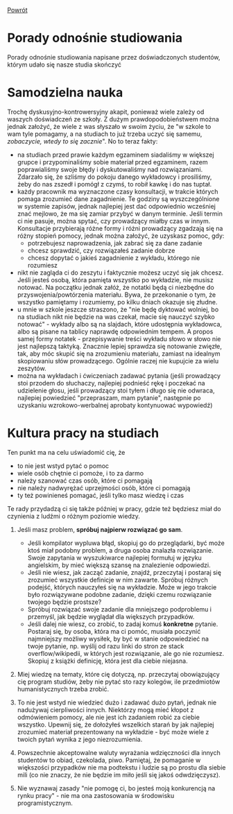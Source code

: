 [Powrót](README.md)


# Porady odnośnie studiowania

Porady odnośnie studiowania napisane przez doświadczonych studentów, którym udało się nasze studia skończyć

# Samodzielna nauka

Trochę dyskusyjno-kontrowersyjny akapit, ponieważ wiele zależy od waszych doświadczeń ze szkoły. Z dużym prawdopodobieństwem można jednak założyć, że wiele z was słyszało w swoim życiu, że "w szkole to wam tyle pomagamy, a na studiach to już trzeba uczyć się samemu, _zobaczycie, wtedy to się zacznie_". No to teraz fakty:

- na studiach przed prawie każdym egzaminem siadaliśmy w większej grupce i przypominaliśmy sobie materiał przed egzaminem, razem poprawialiśmy swoje błędy i dyskutowaliśmy nad rozwiązaniami. Zdarzało się, że szliśmy do pokoju danego wykładowcy i prosiliśmy, żeby do nas zszedł i pomógł z czymś, to robił kawkę i do nas tuptał.
- każdy pracownik ma wyznaczone czasy konsultacji, w trakcie których pomaga zrozumieć dane zagadnienie. Te godziny są wyszczególnione w systemie zapisów, jednak najlepiej jest dać odpowiednio wcześniej znać mejlowo, że ma się zamiar przybyć w danym terminie. Jeśli termin ci nie pasuje, można spytać, czy prowadzący miałby czas w innym. Konsultacje przybierają różne formy i różni prowadzący zgadzają się na różny stopień pomocy, jednak można założyć, że uzyskasz pomoc, gdy:
  - potrzebujesz naprowadzenia, jak zabrać się za dane zadanie
  - chcesz sprawdzić, czy rozwiązałeś zadanie dobrze
  - chcesz dopytać o jakieś zagadnienie z wykładu, którego nie rozumiesz
- nikt nie zagląda ci do zeszytu i faktycznie możesz uczyć się jak chcesz. Jeśli jesteś osobą, która pamięta wszystko po wykładzie, nie musisz notować. Na początku jednak załóż, że notatki będą ci niezbędne do przyswojenia/powtórzenia materiału. Bywa, że przekonanie o tym, że wszystko pamiętamy i rozumiemy, po kilku dniach okazuje się złudne.
- u mnie w szkole jeszcze straszono, że "nie będę dyktować wolniej, bo na studiach nikt nie będzie na was czekał, macie się nauczyć szybko notować" - wykłady albo są na slajdach, które udostępnia wykładowca, albo są pisane na tablicy naprawdę odpowiednim tempem. A propos samej formy notatek - przepisywanie treści wykładu słowo w słowo nie jest najlepszą taktyką. Znacznie lepiej sprawdza się notowanie zwięzłe, tak, aby móc skupić się na zrozumieniu materiału, zamiast na idealnym skopiowaniu słów prowadzącego. Ogólnie raczej nie kupujcie za wielu zeszytów.
- można na wykładach i ćwiczeniach zadawać pytania (jeśli prowadzący stoi przodem do słuchaczy, najlepiej podnieść rękę i poczekać na udzielenie głosu, jeśli prowadzący stoi tyłem i długo się nie odwraca, najlepiej powiedzieć "przepraszam, mam pytanie", następnie po uzyskaniu wzrokowo-werbalnej aprobaty kontynuować wypowiedź)

# Kultura pracy na studiach

Ten punkt ma na celu uświadomić cię, że

- to nie jest wstyd pytać o pomoc
- wiele osób chętnie ci pomoże, i to za darmo
- należy szanować czas osób, które ci pomagają
- nie należy nadwyrężać uprzejmości osób, które ci pomagają
- ty też powinieneś pomagać, jeśli tylko masz wiedzę i czas

Te rady przydadzą ci się także później w pracy, gdzie też będziesz miał do czynienia z ludźmi o różnym poziomie wiedzy.

1. Jeśli masz problem, **spróbuj najpierw rozwiązać go sam**.

    - Jeśli kompilator wypluwa błąd, skopiuj go do przeglądarki, być może ktoś miał podobny problem, a druga osoba znalazła rozwiązanie. Swoje zapytania w wyszukiwarce najlepiej formułuj w języku angielskim, by mieć większą szansę na znalezienie odpowiedzi.
    - Jeśli nie wiesz, jak zacząć zadanie, znajdź, przeczytaj i postaraj się zrozumieć wszystkie definicje w nim zawarte. Spróbuj różnych podejść, których nauczyłeś się na wykładzie. Może w jego trakcie było rozwiązywane podobne zadanie, dzięki czemu rozwiązanie twojego będzie prostsze?
    - Spróbuj rozwiązać swoje zadanie dla mniejszego podproblemu i przemyśl, jak będzie wyglądał dla większych przypadków.
    - Jeśli dalej nie wiesz, co zrobić, to zadaj komuś **konkretne** pytanie. Postaraj się, by osoba, która ma ci pomóc, musiała poczynić najmniejszy możliwy wysiłek, by być w stanie odpowiedzieć na twoje pytanie, np. wyślij od razu linki do stron ze stack overflow/wikipedii, w których jest rozwiązanie, ale go nie rozumiesz. Skopiuj z książki definicję, która jest dla ciebie niejasna.

1. Miej wiedzę na tematy, które cię dotyczą, np. przeczytaj obowiązujący cię program studiów, żeby nie pytać sto razy kolegów, ile przedmiotów humanistycznych trzeba zrobić.

1. To nie jest wstyd nie wiedzieć dużo i zadawać dużo pytań, jednak nie nadużywaj cierpliwości innych. Niektórzy mogą mieć kłopot z odmówieniem pomocy, ale nie jest ich zadaniem robić za ciebie wszystko. Upewnij się, że dołożyłeś wszelkich starań by jak najlepiej zrozumieć materiał prezentowany na wykładzie - być może wiele z twoich pytań wynika z jego niezrozumienia.

1. Powszechnie akceptowalne waluty wyrażania wdzięczności dla innych studentów to obiad, czekolada, piwo. Pamiętaj, że pomaganie w większości przypadków nie ma podtekstu i ludzie są po prostu dla siebie mili (co nie znaczy, że nie będzie im miło jeśli się jakoś odwdzięczysz).

1. Nie wyznawaj zasady "nie pomogę ci, bo jesteś moją konkurencją na rynku pracy" - nie ma ona zastosowania w środowisku programistycznym.
